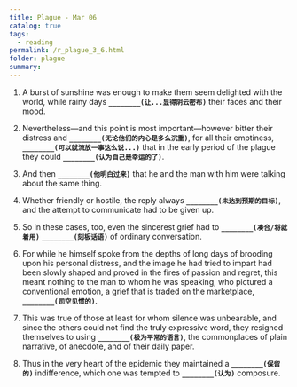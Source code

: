 ```yaml
---
title: Plague - Mar 06
catalog: true
tags: 
  - reading
permalink: /r_plague_3_6.html
folder: plague
summary: 
---
```



1.  A burst of sunshine was enough to make them seem delighted with the world, while rainy days <b data-toggle="tooltip" data-original-title="{{site.data.answers.plag_d_24_a1}}">`________(让...显得阴云密布)`</b> their faces and their mood.

2.  Nevertheless—and this point is most important—however bitter their distress and <b data-toggle="tooltip" data-original-title="{{site.data.answers.plag_d_24_b1}}">`________(无论他们的内心是多么沉重)`</b>, for all their emptiness, <b data-toggle="tooltip" data-original-title="{{site.data.answers.plag_d_24_b2}}">`________(可以就流放一事这么说...)`</b> that in the early period of the plague they could <b data-toggle="tooltip" data-original-title="{{site.data.answers.plag_d_24_b3}}">`________(认为自己是幸运的了)`</b>.

3.  And then <b data-toggle="tooltip" data-original-title="{{site.data.answers.plag_d_24_c1}}">`________(他明白过来)`</b> that he and the man with him were talking about the same thing.

4.  Whether friendly or hostile, the reply always <b data-toggle="tooltip" data-original-title="{{site.data.answers.plag_d_24_d1}}">`________(未达到预期的目标)`</b>, and the attempt to communicate had to be given up.

5.  So in these cases, too, even the sincerest grief had to <b data-toggle="tooltip" data-original-title="{{site.data.answers.plag_d_24_e1}}">`________(凑合/将就着用)`</b> <b data-toggle="tooltip" data-original-title="{{site.data.answers.plag_d_24_e2}}">`________(刻板话语)`</b> of ordinary conversation.

6.  For while he himself spoke from the depths of long days of brooding upon his personal distress, and the image he had tried to impart had been slowly shaped and proved in the fires of passion and regret, this meant nothing to the man to whom he was speaking, who pictured a conventional emotion, a grief that is traded on the marketplace, <b data-toggle="tooltip" data-original-title="{{site.data.answers.plag_d_24_f1}}">`________(司空见惯的)`</b>.

7.  This was true of those at least for whom silence was unbearable, and since the others could not find the truly expressive word, they resigned themselves to using <b data-toggle="tooltip" data-original-title="{{site.data.answers.plag_d_24_g1}}">`________(极为平常的语言)`</b>, the commonplaces of plain narrative, of anecdote, and of their daily paper.

8.  Thus in the very heart of the epidemic they maintained a <b data-toggle="tooltip" data-original-title="{{site.data.answers.plag_d_24_h1}}">`________(保留的)`</b> indifference, which one was tempted to <b data-toggle="tooltip" data-original-title="{{site.data.answers.plag_d_24_h2}}">`________(认为)`</b> composure.